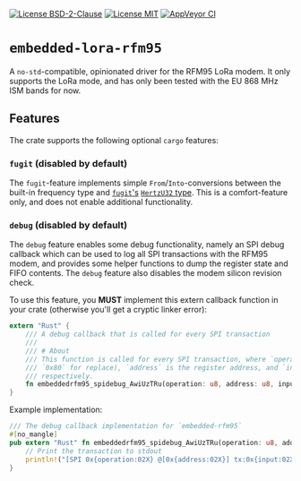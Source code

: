 [![License BSD-2-Clause](https://img.shields.io/badge/License-BSD--2--Clause-blue.svg)](https://opensource.org/licenses/BSD-2-Clause)
[![License MIT](https://img.shields.io/badge/License-MIT-blue.svg)](https://opensource.org/licenses/MIT)
[![AppVeyor CI](https://ci.appveyor.com/api/projects/status/github/KizzyCode/embedded-lora-rust?svg=true)](https://ci.appveyor.com/project/KizzyCode/embedded-lora-rust)
<!--
[![docs.rs](https://docs.rs/embedded-lora-rfm95/badge.svg)](https://docs.rs/embedded-lora-rfm95)
[![crates.io](https://img.shields.io/crates/v/embedded-lora-rfm95.svg)](https://crates.io/crates/embedded-lora-rfm95)
[![Download numbers](https://img.shields.io/crates/d/embedded-lora.svg)](https://crates.io/crates/embedded-lora-rfm95)
[![dependency status](https://deps.rs/crate/embedded-lora-rfm95/latest/status.svg)](https://deps.rs/crate/embedded-lora-rfm95)
-->

# `embedded-lora-rfm95`
A `no-std`-compatible, opinionated driver for the RFM95 LoRa modem. It only supports the LoRa mode, and has only been
tested with the EU 868 MHz ISM bands for now.

## Features
The crate supports the following optional `cargo` features:

### `fugit` (disabled by default)
The `fugit`-feature implements simple `From`/`Into`-conversions between the built-in frequency type and
[`fugit`'s](https://crates.io/crates/fugit) [`HertzU32` type](https://docs.rs/fugit/latest/fugit/type.HertzU32.html).
This is a comfort-feature only, and does not enable additional functionality.

### `debug` (disabled by default)
The `debug` feature enables some debug functionality, namely an SPI debug callback which can be used to log all SPI
transactions with the RFM95 modem, and provides some helper functions to dump the register state and FIFO contents. The
`debug` feature also disables the modem silicon revision check.

To use this feature, you __MUST__ implement this extern callback function in your crate (otherwise you'll get a cryptic
linker error):
```rust
extern "Rust" {
    /// A debug callback that is called for every SPI transaction
    /// 
    /// # About
    /// This function is called for every SPI transaction, where `operation` is the operation type (`0x00` for read,
    /// `0x80` for replace), `address` is the register address, and `input` and `output` are the values written and read
    /// respectively.
    fn embeddedrfm95_spidebug_AwiUzTRu(operation: u8, address: u8, input: u8, output: u8);
}
```

Example implementation:
```rust
/// The debug callback implementation for `embedded-rfm95`
#[no_mangle]
pub extern "Rust" fn embeddedrfm95_spidebug_AwiUzTRu(operation: u8, address: u8, input: u8, output: u8) {
    // Print the transaction to stdout
    println!("[SPI 0x{operation:02X} @[0x{address:02X}] tx:0x{input:02X} rx:0x{output:02X}");
}
```
